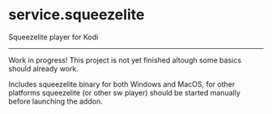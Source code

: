 # service.squeezelite
Squeezelite player for Kodi

________________________________________________________________________________________________________


Work in progress!
This project is not yet finished altough some basics should already work.

Includes squeezelite binary for both Windows and MacOS, for other platforms squeezelite (or other sw player) should be started manually before launching the addon.
